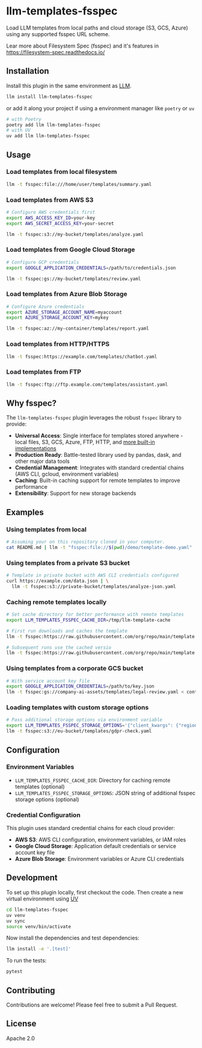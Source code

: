 # llm-templates-fsspec
Load LLM templates from local paths and cloud storage (S3, GCS, Azure) using any
supported fsspec URL scheme.

Lear more about Filesystem Spec (fsspec) and it's features in https://filesystem-spec.readthedocs.io/

## Installation
Install this plugin in the same environment as [LLM](https://llm.datasette.io/).

```bash
llm install llm-templates-fsspec
```

or add it along your project if using a environment manager like `poetry` or `uv`

```bash
# with Poetry
poetry add llm llm-templates-fsspec
# with UV
uv add llm llm-templates-fsspec
```

## Usage

### Load templates from local filesystem
```bash
llm -t fsspec:file:///home/user/templates/summary.yaml
```

### Load templates from AWS S3
```bash
# Configure AWS credentials first
export AWS_ACCESS_KEY_ID=your-key
export AWS_SECRET_ACCESS_KEY=your-secret

llm -t fsspec:s3://my-bucket/templates/analyze.yaml
```

### Load templates from Google Cloud Storage
```bash
# Configure GCP credentials
export GOOGLE_APPLICATION_CREDENTIALS=/path/to/credentials.json

llm -t fsspec:gs://my-bucket/templates/review.yaml
```

### Load templates from Azure Blob Storage
```bash
# Configure Azure credentials
export AZURE_STORAGE_ACCOUNT_NAME=myaccount
export AZURE_STORAGE_ACCOUNT_KEY=mykey

llm -t fsspec:az://my-container/templates/report.yaml
```

### Load templates from HTTP/HTTPS
```bash
llm -t fsspec:https://example.com/templates/chatbot.yaml
```

### Load templates from FTP
```bash
llm -t fsspec:ftp://ftp.example.com/templates/assistant.yaml
```

## Why fsspec?

The `llm-templates-fsspec` plugin leverages the robust `fsspec` library to provide:

- **Universal Access**: Single interface for templates stored anywhere - local files, S3, GCS, Azure, FTP, HTTP, and [more built-in implementations](https://filesystem-spec.readthedocs.io/en/latest/api.html#implementations)
- **Production Ready**: Battle-tested library used by pandas, dask, and other major data tools
- **Credential Management**: Integrates with standard credential chains (AWS CLI, gcloud, environment variables)
- **Caching**: Built-in caching support for remote templates to improve performance
- **Extensibility**: Support for new storage backends

## Examples
### Using templates from local

```bash
# Assuming your on this repository cloned in your computer.
cat README.md | llm -t "fsspec:file://$(pwd)/demo/template-demo.yaml"
```

### Using templates from a private S3 bucket
```bash
# Template in private bucket with AWS CLI credentials configured
curl https://example.com/data.json | \
  llm -t fsspec:s3://private-bucket/templates/analyze-json.yaml
```

### Caching remote templates locally
```bash
# Set cache directory for better performance with remote templates
export LLM_TEMPLATES_FSSPEC_CACHE_DIR=/tmp/llm-template-cache

# First run downloads and caches the template
llm -t fsspec:https://raw.githubusercontent.com/org/repo/main/template.yaml "Analyze this"

# Subsequent runs use the cached versio
llm -t fsspec:https://raw.githubusercontent.com/org/repo/main/template.yaml "Analyze that"
```

### Using templates from a corporate GCS bucket
```bash
# With service account key file
export GOOGLE_APPLICATION_CREDENTIALS=/path/to/key.json
llm -t fsspec:gs://company-ai-assets/templates/legal-review.yaml < contract.txt
```

### Loading templates with custom storage options
```bash
# Pass additional storage options via environment variable
export LLM_TEMPLATES_FSSPEC_STORAGE_OPTIONS='{"client_kwargs": {"region_name": "eu-west-1"}}'
llm -t fsspec:s3://eu-bucket/templates/gdpr-check.yaml
```

## Configuration

### Environment Variables

- `LLM_TEMPLATES_FSSPEC_CACHE_DIR`: Directory for caching remote templates (optional)
- `LLM_TEMPLATES_FSSPEC_STORAGE_OPTIONS`: JSON string of additional fsspec storage options (optional)

### Credential Configuration

This plugin uses standard credential chains for each cloud provider:

- **AWS S3**: AWS CLI configuration, environment variables, or IAM roles
- **Google Cloud Storage**: Application default credentials or service account key file
- **Azure Blob Storage**: Environment variables or Azure CLI credentials

## Development

To set up this plugin locally, first checkout the code. Then create a new virtual environment using [UV](https://docs.astral.sh/uv/)

```bash
cd llm-templates-fsspec
uv venv
uv sync
source venv/bin/activate
```

Now install the dependencies and test dependencies:
```bash
llm install -e '.[test]'
```

To run the tests:
```bash
pytest
```

## Contributing

Contributions are welcome! Please feel free to submit a Pull Request.

## License

Apache 2.0